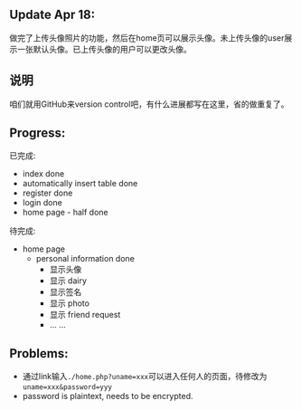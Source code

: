 ## Update Apr 18:

做完了上传头像照片的功能，然后在home页可以展示头像。未上传头像的user展示一张默认头像。已上传头像的用户可以更改头像。


## 说明
咱们就用GitHub来version control吧，有什么进展都写在这里，省的做重复了。

## Progress:

已完成:
- index done
- automatically insert table done
- register done
- login done
- home page - half done
  
待完成:
- home page
  - personal information done
    - 显示头像
    - 显示 dairy
    - 显示签名
    - 显示 photo
    - 显示 friend request
    - ... ...

## Problems:
- 通过link输入`./home.php?uname=xxx`可以进入任何人的页面，待修改为`uname=xxx&password=yyy`
- password is plaintext, needs to be encrypted.
